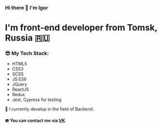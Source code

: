 ### Hi there 👋 I'm Igor
# I'm front-end developer from Tomsk, Russia :ru:

### :sunglasses: My Tech Stack:
- HTML5
- CSS3
- SCSS
- JS ES6
- JQuery
- ReactJS
- Redux
- Jest, Cypress for testing 

:horse: I currently develop in the field of Backend.

#### :phone: You can contact me via [VK](https://vk.com/time_to_mention_me)

<!--
**Ray-Janson/Ray-Janson** is a ✨ _special_ ✨ repository because its `README.md` (this file) appears on your GitHub profile.

Here are some ideas to get you started:

- 🔭 I’m currently working on ...
- 🌱 I’m currently learning ...
- 👯 I’m looking to collaborate on ...
- 🤔 I’m looking for help with ...
- 💬 Ask me about ...
- 📫 How to reach me: ...
- 😄 Pronouns: ...
- ⚡ Fun fact: ...
-->
